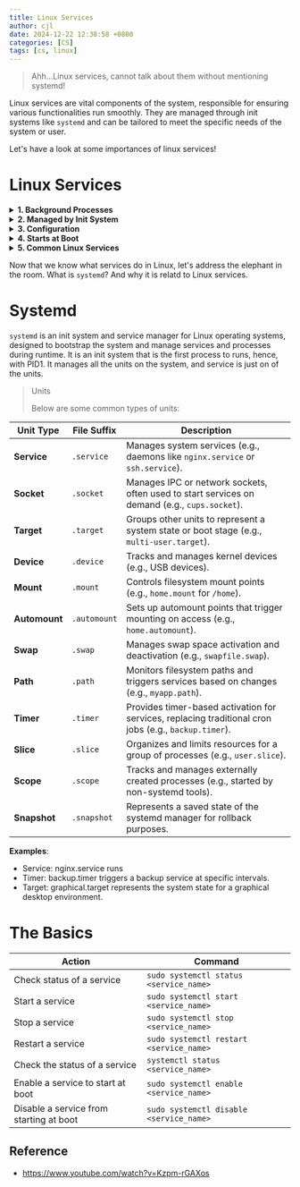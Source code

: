 ```yaml
---
title: Linux Services
author: cjl
date: 2024-12-22 12:38:58 +0800
categories: [CS]
tags: [cs, linux]
---
```


> Ahh...Linux services, cannot talk about them without mentioning systemd!

Linux services are vital components of the system,
responsible for ensuring various functionalities run smoothly.
They are managed through init systems like `systemd` and can be tailored
to meet the specific needs of the system or user.


Let's have a look at some importances of linux services!

# Linux Services

<details>
  <summary>
    <strong>
      1. Background Processes
    </strong>
  </summary>
<ul>
  <li>
    Services typically run in the background, meaning they do not
    interact with the user directly through the terminal of GUI.
  </li>
  <li>
    They are often referred to as <em>daemons</em> and typically have names
    ending with a <code>d</code>, e.g. <code>sshd</code>,
    <code>systemd</code>, <code>httpd</code>.
  </li>
</ul>
</details>


<details>
  <summary>
    <strong>
      2. Managed by Init System
    </strong>
  </summary>
<ul>
  <li>
    Services are started, stopped and managed by an <em>init</em> system
    The most commmon init systems are:
    <ul>
      <li><strong>systemd</strong>: The most widely used on modern Linux distributions.</li>
      <li><strong>SysVinit</strong>: Used in older Linux systems</li>
      <li><strong>Upstart</strong>: An older init system, primarily used by Ubuntu in the past.</li>
    </ul>
  </li>
  <li>
    The <code>systemctl</code> command is used to manage services in <code>systemd</code>
  </li>
</ul>
</details>

<details>
  <summary>
    <strong>
      3. Configuration
    </strong>
  </summary>
<ul>
  <li>
    Services are configured through files stored in locations such as
    <ul>
      <li><code>/etc/systemd/system/</code>: highest priority.</li>
      <li><code>/run/systemd/system/</code></li>
      <li><code>/lib/systemd/system/</code>: lowest priority.</li>
    </ul>
  </li>
</ul>
</details>

<details>
  <summary>
    <strong>
      4. Starts at Boot
    </strong>
  </summary>
<ul>
  <li>
    Some services are enabled to start automatically when the system boots.
    For example, a web server like `nginx` can be configured to start
    every time the system is restarted.
  </li>
</ul>
</details>

<details>
  <summary>
    <strong>
      5. Common Linux Services
    </strong>
  </summary>
<ul>
  <li>
    <strong>
      System Services:
    </strong>
    <ul>
      <li><strong>networkd</strong>: manages network configurations and connectivity.</li>
      <li><strong>systemd-journald</strong>: handles logging and journal services, capturing system logs and events.</li>
      <li><strong>cron</strong>: schedules and executes recurring tasks or scripts at specified times.</li>
      <li><strong>dbus</strong>: facilitates communication between system processes and application through a messages bus.</li>
    </ul>
  </li>
  <li>
    <strong>
      Network Services:
    </strong>
    <ul>
      <li><strong>sshd</strong>: SSH server.</li>
      <li><strong>nginx</strong>: web server.</li>
      <li><strong>dnsmasq</strong>: DNS.</li>
    </ul>
  </li>
  <li>
    <strong>
      Application Services:
    </strong>
    <ul>
      <li><strong>mysql</strong>: database server.</li>
      <li><strong>mariadb</strong>: database server.</li>
      <li><strong>docker</strong>: virtual environment.</li>
    </ul>
  </li>
  <li>
    <strong>
      Hardware Services:
    </strong>
    <ul>
      <li><strong>cups</strong>: for printing.</li>
      <li><strong>bluetooth</strong>: for bluetooth devices.</li>
    </ul>
  </li>
</ul>
</details>


Now that we know what services do in Linux, let's address the elephant in the
room. What is `systemd`? And why it is relatd to Linux services.

# Systemd

`systemd` is an init system and service manager for Linux operating systems,
designed to bootstrap the system and manage services and processes during runtime.
It is an init system that is the first process to runs, hence, with PID1.
It manages all the units on the system, and service is just on of the units.

> Units
>
> Below are some common types of units:

Unit Type | File Suffix | Description
--- | --- | ---
**Service** | `.service` | Manages system services (e.g., daemons like `nginx.service` or `ssh.service`).
**Socket** | `.socket` | Manages IPC or network sockets, often used to start services on demand (e.g., `cups.socket`).
**Target** | `.target` | Groups other units to represent a system state or boot stage (e.g., `multi-user.target`).
**Device** | `.device` | Tracks and manages kernel devices (e.g., USB devices).
**Mount** | `.mount` | Controls filesystem mount points (e.g., `home.mount` for `/home`).
**Automount** | `.automount` | Sets up automount points that trigger mounting on access (e.g., `home.automount`).
**Swap** | `.swap` | Manages swap space activation and deactivation (e.g., `swapfile.swap`).
**Path** | `.path` | Monitors filesystem paths and triggers services based on changes (e.g., `myapp.path`).
**Timer** | `.timer` | Provides timer-based activation for services, replacing traditional cron jobs (e.g., `backup.timer`).
**Slice** | `.slice` | Organizes and limits resources for a group of processes (e.g., `user.slice`).
**Scope** | `.scope` | Tracks and manages externally created processes (e.g., started by non-systemd tools).
**Snapshot** | `.snapshot` | Represents a saved state of the systemd manager for rollback purposes.

**Examples**:
- Service: nginx.service runs 
- Timer: backup.timer triggers a backup service at specific intervals.
- Target: graphical.target represents the system state for a graphical desktop environment.

# The Basics

Action | Command
--- | ---
Check status of a service | `sudo systemctl status <service_name>`
Start a service | `sudo systemctl start <service_name>`
Stop a service | `sudo systemctl stop <service_name>`
Restart a service | `sudo systemctl restart <service_name>`
Check the status of a service | `systemctl status <service_name>`
Enable a service to start at boot | `sudo systemctl enable <service_name>`
Disable a service from starting at boot | `sudo systemctl disable <service_name>`



## Reference

- https://www.youtube.com/watch?v=Kzpm-rGAXos
